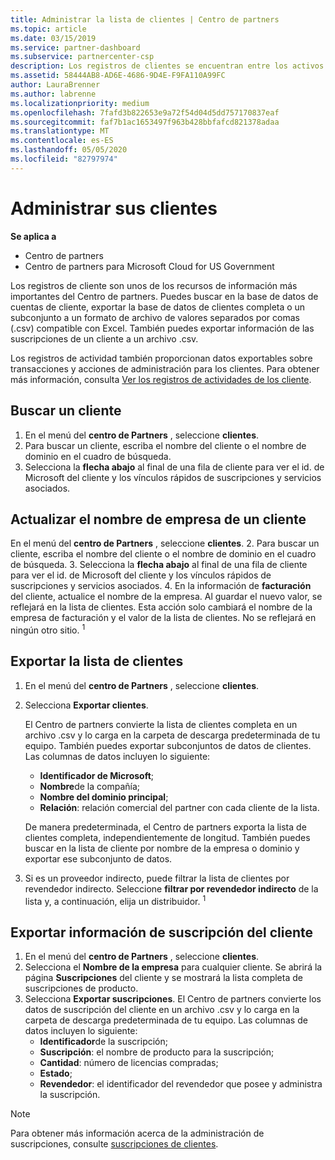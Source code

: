 ```yaml
---
title: Administrar la lista de clientes | Centro de partners
ms.topic: article
ms.date: 03/15/2019
ms.service: partner-dashboard
ms.subservice: partnercenter-csp
description: Los registros de clientes se encuentran entre los activos de información más importantes. Obtenga información acerca de cómo ver, buscar, actualizar y exportar información en la lista de clientes.
ms.assetid: 58444AB8-AD6E-4686-9D4E-F9FA110A99FC
author: LauraBrenner
ms.author: labrenne
ms.localizationpriority: medium
ms.openlocfilehash: 7fafd3b822653e9a72f54d04d5dd757170837eaf
ms.sourcegitcommit: faf7b1ac1653497f963b428bbfafcd821378adaa
ms.translationtype: MT
ms.contentlocale: es-ES
ms.lasthandoff: 05/05/2020
ms.locfileid: "82797974"
---
```

# <a name="manage-your-customer-list"></a>Administrar sus clientes

**Se aplica a**

-  Centro de partners
-  Centro de partners para Microsoft Cloud for US Government


Los registros de cliente son unos de los recursos de información más importantes del Centro de partners. Puedes buscar en la base de datos de cuentas de cliente, exportar la base de datos de clientes completa o un subconjunto a un formato de archivo de valores separados por comas (.csv) compatible con Excel. También puedes exportar información de las suscripciones de un cliente a un archivo .csv.

Los registros de actividad también proporcionan datos exportables sobre transacciones y acciones de administración para los clientes. Para obtener más información, consulta [Ver los registros de actividades de los cliente](activity-logs.md).


## <a name="search-for-a-customer"></a>Buscar un cliente

1.  En el menú del **centro de Partners** , seleccione **clientes**.
2.  Para buscar un cliente, escriba el nombre del cliente o el nombre de dominio en el cuadro de búsqueda.
3.  Selecciona la **flecha abajo** al final de una fila de cliente para ver el id. de Microsoft del cliente y los vínculos rápidos de suscripciones y servicios asociados.

## <a name="update-a-customers-company-name"></a>Actualizar el nombre de empresa de un cliente

En el menú del **centro de Partners** , seleccione **clientes**.
2.  Para buscar un cliente, escriba el nombre del cliente o el nombre de dominio en el cuadro de búsqueda.
3.  Selecciona la **flecha abajo** al final de una fila de cliente para ver el id. de Microsoft del cliente y los vínculos rápidos de suscripciones y servicios asociados.
4.  En la información de **facturación** del cliente, actualice el nombre de la empresa. Al guardar el nuevo valor, se reflejará en la lista de clientes. Esta acción solo cambiará el nombre de la empresa de facturación y el valor de la lista de clientes. No se reflejará en ningún otro sitio.
<sup>1</sup>
## <a name="export-your-customer-list"></a>Exportar la lista de clientes

1.  En el menú del **centro de Partners** , seleccione **clientes**.
2.  Selecciona **Exportar clientes**.

    El Centro de partners convierte la lista de clientes completa en un archivo .csv y lo carga en la carpeta de descarga predeterminada de tu equipo. También puedes exportar subconjuntos de datos de clientes. Las columnas de datos incluyen lo siguiente:

    -   **Identificador de Microsoft**;
    -   **Nombre**de la compañía;
    -   **Nombre del dominio principal**;
    -   **Relación**: relación comercial del partner con cada cliente de la lista.

    De manera predeterminada, el Centro de partners exporta la lista de clientes completa, independientemente de longitud. También puedes buscar en la lista de cliente por nombre de la empresa o dominio y exportar ese subconjunto de datos.

3.  Si es un proveedor indirecto, puede filtrar la lista de clientes por revendedor indirecto. Seleccione **filtrar por revendedor indirecto** de la lista y, a continuación, elija un distribuidor.
<sup>1</sup>

## <a name="export-customer-subscription-information"></a>Exportar información de suscripción del cliente

1.  En el menú del **centro de Partners** , seleccione **clientes**.
2.  Selecciona el **Nombre de la empresa** para cualquier cliente. Se abrirá la página **Suscripciones** del cliente y se mostrará la lista completa de suscripciones de producto.
3.  Selecciona **Exportar suscripciones**. El Centro de partners convierte los datos de suscripción del cliente en un archivo .csv y lo carga en la carpeta de descarga predeterminada de tu equipo. Las columnas de datos incluyen lo siguiente:
    -   **Identificador**de la suscripción;
    -   **Suscripción**: el nombre de producto para la suscripción;
    -   **Cantidad**: número de licencias compradas;
    -   **Estado**;
    -   **Revendedor**: el identificador del revendedor que posee y administra la suscripción.

> [!NOTE]  
> Para obtener más información acerca de la administración de suscripciones, consulte [suscripciones de clientes](customer-subscriptions.md).

     

 

 



